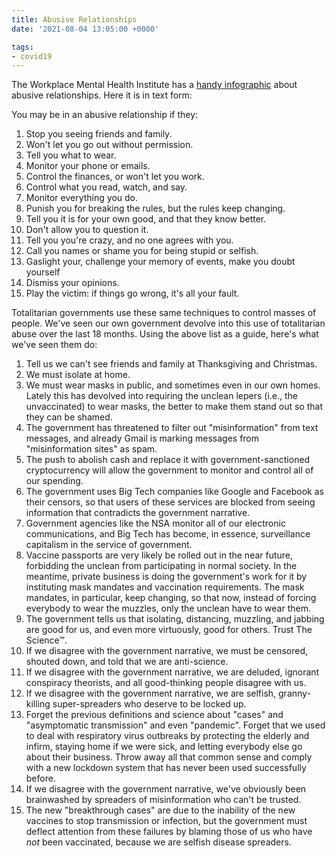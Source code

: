 ```yaml
---
title: Abusive Relationships
date: '2021-08-04 13:05:00 +0000'

tags:
- covid19
---
```


The Workplace Mental Health Institute has a [handy infographic](https://www.thewmhi.com/wp-content/uploads/2020/10/Abusive-Relationship-Infographic.pdf)
about abusive relationships.  Here it is in text form:

<!--more-->

You may be in an abusive relationship if they:

1. Stop you seeing friends and family.
2. Won't let you go out without permission.
3. Tell you what to wear.
4. Monitor your phone or emails.
5. Control the finances, or won't let you work.
6. Control what you read, watch, and say.
7. Monitor everything you do.
8. Punish you for breaking the rules, but the rules keep changing.
9. Tell you it is for your own good, and that they know better.
10. Don't allow you to question it.
11. Tell you you're crazy, and no one agrees with you.
12. Call you names or shame you for being stupid or selfish.
13. Gaslight your, challenge your memory of events, make you doubt yourself
14. Dismiss your opinions.
15. Play the victim: if things go wrong, it's all your fault.

Totalitarian governments use these same techniques to control masses of people.
We've seen our own government devolve into this use of totalitarian abuse
over the last 18 months.  Using the above list as a guide, here's what
we've seen them do:

1. Tell us we can't see friends and family at Thanksgiving and Christmas.
2. We must isolate at home.
3. We must wear masks in public, and sometimes even in our own homes. Lately this has devolved into requiring the unclean lepers (i.e., the unvaccinated)
to wear masks, the better to make them stand out so that they can be shamed.
4. The government has threatened to filter out "misinformation" from text messages, and already Gmail
is marking messages from "misinformation sites" as spam.
5. The push to abolish cash and replace it with government-sanctioned cryptocurrency
will allow the government to monitor and control all of our spending.
6. The government uses Big Tech companies like Google and Facebook as their censors, so that users
of these services are blocked from seeing information that contradicts
the government narrative.
7. Government agencies like the NSA monitor all of our electronic communications,
and Big Tech has become, in essence, surveillance capitalism in the service of government.
8. Vaccine passports are very likely be rolled out in the near future, forbidding the unclean from
participating in normal society.  In the meantime, private business is doing the
government's work for it by instituting mask mandates and vaccination requirements.
The mask mandates, in particular, keep changing, so that now, instead of forcing
everybody to wear the muzzles, only the unclean have to wear them.
9. The government tells us that isolating, distancing, muzzling, and jabbing are good
for us, and even more virtuously, good for others.  Trust The Science™.
10. If we disagree with the government narrative, we must be censored,
shouted down, and told that we are anti-science.
11. If we disagree with the government narrative, we are deluded, ignorant conspiracy theorists,
and all good-thinking people disagree with us.
12. If we disagree with the government narrative, we are selfish, granny-killing
super-spreaders who deserve to be locked up.
13. Forget the previous definitions and science about "cases" and "asymptomatic transmission"
and even "pandemic".  Forget that we used to deal with respiratory virus outbreaks by
protecting the elderly and infirm, staying home if we were sick,
and letting everybody else go about their business.  Throw away all that common sense
and comply with a new lockdown system that has never been used successfully before.
14. If we disagree with the government narrative, we've obviously been brainwashed by spreaders
of misinformation who can't be trusted.
15. The new "breakthrough cases" are due to the inability of the new vaccines to stop
transmission or infection, but the government must deflect attention from these failures by blaming
those of us who have *not* been vaccinated, because we are selfish disease spreaders.

